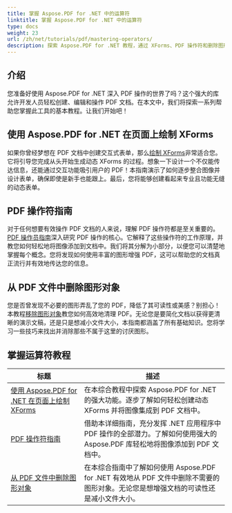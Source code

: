 ```yaml
---
title: 掌握 Aspose.PDF for .NET 中的运算符
linktitle: 掌握 Aspose.PDF for .NET 中的运算符
type: docs
weight: 23
url: /zh/net/tutorials/pdf/mastering-operators/
description: 探索 Aspose.PDF for .NET 教程，通过 XForms、PDF 操作符和删除图形对象的实用指南掌握 PDF 操作。
---
```

## 介绍

您准备好使用 Aspose.PDF for .NET 深入 PDF 操作的世界了吗？这个强大的库允许开发人员轻松创建、编辑和操作 PDF 文档。在本文中，我们将探索一系列帮助您掌握此工具的基本教程。让我们开始吧！

## 使用 Aspose.PDF for .NET 在页面上绘制 XForms
如果你曾经梦想在 PDF 文档中创建交互式表单，那么[绘制 XForms](./draw-xforms-on-page/)非常适合您。它将引导您完成从头开始生成动态 XForms 的过程。想象一下设计一个不仅能传达信息，还能通过交互功能吸引用户的 PDF！本指南演示了如何逐步整合图像并设计表单，确保即使是新手也能跟上。最后，您将能够创建看起来专业且功能无缝的动态表单。

## PDF 操作符指南
对于任何想要有效操作 PDF 文档的人来说，理解 PDF 操作符都是至关重要的。[PDF 操作员指南](./guide-to-pdf-operators/)深入研究 PDF 操作的核心。它解释了这些操作符的工作原理，并教您如何轻松地将图像添加到文档中。我们将其分解为小部分，以便您可以清楚地掌握每个概念。您将发现如何使用丰富的图形增强 PDF，这可以帮助您的文档真正流行并有效地传达您的信息。

## 从 PDF 文件中删除图形对象
您是否曾发现不必要的图形弄乱了您的 PDF，降低了其可读性或美感？别担心！本教程[移除图形对象](./remove-graphics-objects-from-pdf-file/)教您如何高效地清理 PDF。无论您是要简化文档以获得更清晰的演示文稿，还是只是想减小文件大小，本指南都涵盖了所有基础知识。您将学习一些技巧来找出并消除那些不属于这里的讨厌图形。 

## 掌握运算符教程
| 标题 | 描述 |
| --- | --- | 
| [使用 Aspose.PDF for .NET 在页面上绘制 XForms](./draw-xforms-on-page/) | 在本综合教程中探索 Aspose.PDF for .NET 的强大功能。逐步了解如何轻松创建动态 XForms 并将图像集成到 PDF 文档中。 |  
| [PDF 操作符指南](./guide-to-pdf-operators/) | 借助本详细指南，充分发挥 .NET 应用程序中 PDF 操作的全部潜力。了解如何使用强大的 Aspose.PDF 库轻松地将图像添加到 PDF 文档中。 |  
| [从 PDF 文件中删除图形对象](./remove-graphics-objects-from-pdf-file/) | 在本综合指南中了解如何使用 Aspose.PDF for .NET 有效地从 PDF 文件中删除不需要的图形对象。无论您是想增强文档的可读性还是减小文件大小。 |  